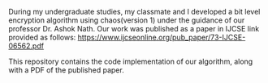 During my undergraduate studies, my classmate and I developed a bit level encryption algorithm using chaos(version 1) under the guidance of our professor Dr. Ashok Nath. Our work was published as a paper in IJCSE link provided as follows: https://www.ijcseonline.org/pub_paper/73-IJCSE-06562.pdf

This repository contains the code implementation of our algorithm, along with a PDF of the published paper.